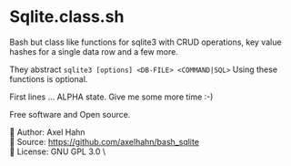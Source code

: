 # Sqlite.class.sh

Bash but class like functions for sqlite3 with CRUD operations,
key value hashes for a single data row and a few more.

They abstract `sqlite3 [options] <DB-FILE> <COMMAND|SQL>`
Using these functions is optional. 

First lines ... ALPHA state. Give me some more time :-)

Free software and Open source.

👤 Author: Axel Hahn \
📄 Source: https://github.com/axelhahn/bash_sqlite \
📜 License: GNU GPL 3.0 \
<!-- 
📗 Docs: see [www.axel-hahn.de/docs](https://www.axel-hahn.de/docs/bash_sqlite/)
-->